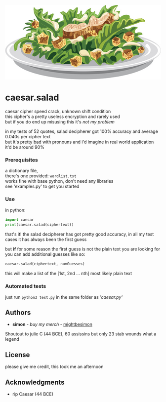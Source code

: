 ![caesar.salad](thumbnail.jpg)

# caesar.salad

caesar cipher speed crack, unknown shift condition  
this cipher's a pretty useless encryption and rarely used  
but if you do end up misusing this it's *not my problem*

in my tests of 52 quotes, salad decipherer got 100% accuracy and average 0.040s per cipher text  
but it's pretty bad with pronouns and i'd imagine in real world application it'd be around 90%

### Prerequisites

a dictionary file,  
there's one provided: `wordlist.txt`  
works fine with base python, don't need any libraries  
see 'examples.py' to get you started

### Use

in python:
```python
import caesar
print(caesar.salad(ciphertext))
```

that's it! the salad decipherer has got pretty good accuracy, in all my test cases it has always been the first guess

but **if** for some reason the first guess is not the plain text you are looking for  
you can add additional guesses like so:
```python
caesar.salad(ciphertext, numGuesses)
```

this will make a list of the [1st, 2nd ... nth] most likely plain text

### Automated tests

just run `python3 test.py` in the same folder as *'caesar.py'*

## Authors

- **simon** - *buy my merch* - [mightbesimon](https://github.com/mightbesimon)

Shoutout to julie C (44 BCE), 60 assissins but only 23 stab wounds what a legend

## License

please give me credit, this took me an afternoon

## Acknowledgments

- rip Caesar (44 BCE)


